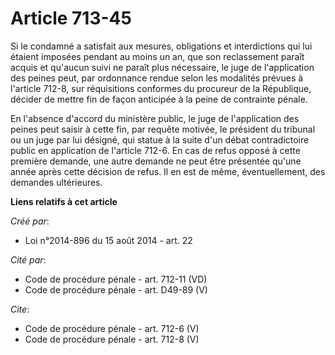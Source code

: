 # Article 713-45

Si le condamné a satisfait aux mesures, obligations et interdictions qui lui étaient imposées pendant au moins un an, que son
reclassement paraît acquis et qu'aucun suivi ne paraît plus nécessaire, le juge de l'application des peines peut, par
ordonnance rendue selon les modalités prévues à l'article 712-8, sur réquisitions conformes du procureur de la République,
décider de mettre fin de façon anticipée à la peine de contrainte pénale. 

En l'absence d'accord du ministère public, le juge de l'application des peines peut saisir à cette fin, par requête motivée,
le président du tribunal ou un juge par lui désigné, qui statue à la suite d'un débat contradictoire public en application de
l'article 712-6. En cas de refus opposé à cette première demande, une autre demande ne peut être présentée qu'une année après
cette décision de refus. Il en est de même, éventuellement, des demandes ultérieures.

**Liens relatifs à cet article**

_Créé par_:

  - Loi n°2014-896 du 15 août 2014 - art. 22

_Cité par_:

  - Code de procédure pénale - art. 712-11 (VD)
  - Code de procédure pénale - art. D49-89 (V)

_Cite_:

  - Code de procédure pénale - art. 712-6 (V)
  - Code de procédure pénale - art. 712-8 (V)
